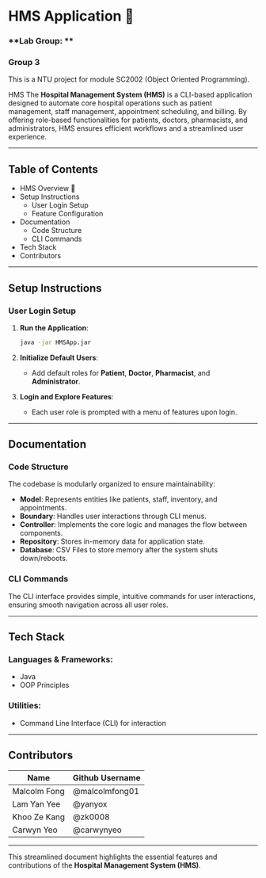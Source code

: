# HMS Application 🏥  
### **Lab Group: **  
### **Group 3**


This is a NTU project for module SC2002 (Object Oriented Programming).

HMS The **Hospital Management System (HMS)** is a CLI-based application designed to automate core hospital operations such as patient management, staff management, appointment scheduling, and billing. By offering role-based functionalities for patients, doctors, pharmacists, and administrators, HMS ensures efficient workflows and a streamlined user experience.



---

## **Table of Contents**  
- HMS Overview 🏥  
- Setup Instructions  
  - User Login Setup  
  - Feature Configuration  
- Documentation  
  - Code Structure  
  - CLI Commands  
- Tech Stack  
- Contributors  

---

## **Setup Instructions**

### User Login Setup  

1. **Run the Application**:  
   ```bash  
   java -jar HMSApp.jar  
   ```  

2. **Initialize Default Users**:  
   - Add default roles for **Patient**, **Doctor**, **Pharmacist**, and **Administrator**.  

3. **Login and Explore Features**:  
   - Each user role is prompted with a menu of features upon login.  

---

## **Documentation**

### Code Structure  
The codebase is modularly organized to ensure maintainability:  
- **Model**: Represents entities like patients, staff, inventory, and appointments.  
- **Boundary**: Handles user interactions through CLI menus.  
- **Controller**: Implements the core logic and manages the flow between components.  
- **Repository**: Stores in-memory data for application state.
- **Database**: CSV Files to store memory after the system shuts down/reboots.

### CLI Commands  
The CLI interface provides simple, intuitive commands for user interactions, ensuring smooth navigation across all user roles.  

---

## **Tech Stack**  

### Languages & Frameworks:  
- Java  
- OOP Principles  

### Utilities:  
- Command Line Interface (CLI) for interaction  

---

## **Contributors**  

|     **Name**       | **Github Username**| 
|--------------------|--------------------|  
| Malcolm Fong       | @malcolmfong01     | 
| Lam Yan Yee        | @yanyox            |  
| Khoo Ze Kang       | @zk0008            |  
| Carwyn Yeo         | @carwynyeo         |   

---  

This streamlined document highlights the essential features and contributions of the **Hospital Management System (HMS)**.
